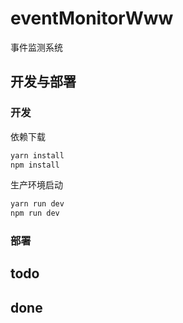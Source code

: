 # eventMonitorWww

事件监测系统

## 开发与部署

### 开发

依赖下载
```bash
yarn install
npm install
```

生产环境启动
```bash
yarn run dev
npm run dev
```


### 部署

## todo



## done